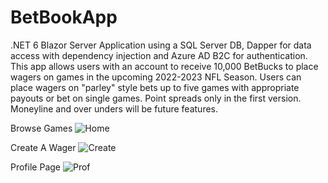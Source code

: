 # BetBookApp
.NET 6 Blazor Server Application using a SQL Server DB, Dapper for data access with dependency injection and Azure AD B2C for authentication. This app allows users with an account to receive 10,000 BetBucks to place wagers on games in the upcoming 2022-2023 NFL Season. Users can place wagers on "parley" style bets up to five games with appropriate payouts or bet on single games. Point spreads only in the first version. Moneyline and over unders will be future features.

Browse Games
![Home](https://user-images.githubusercontent.com/95720340/176345888-883476d2-1be5-4e98-a3b1-199c9d91371d.png)

Create A Wager
![Create](https://user-images.githubusercontent.com/95720340/176345966-0df1228d-13af-466d-abc7-a8fa87b7cb80.png)

Profile Page
![Prof](https://user-images.githubusercontent.com/95720340/176345162-b0e698b2-8c31-4ba7-a7da-c8d7e9e29a7c.png)



